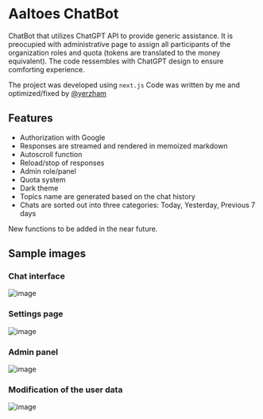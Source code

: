 # Aaltoes ChatBot
ChatBot that utilizes ChatGPT API to provide generic assistance. 
It is preocupied with administrative page to assign all participants of the organization roles and quota (tokens are translated to the money equivalent).
The code ressembles with ChatGPT design to ensure comforting experience.

The project was developed using `next.js`
Code was written by me and optimized/fixed by [@yerzham](https://github.com/yerzham)

## Features
- Authorization with Google
- Responses are streamed and rendered in memoized markdown
- Autoscroll function
- Reload/stop of responses
- Admin role/panel
- Quota system
- Dark theme
- Topics name are generated based on the chat history
- Chats are sorted out into three categories: Today, Yesterday, Previous 7 days

New functions to be added in the near future.

## Sample images
###  Chat interface
![image](https://github.com/user-attachments/assets/964f4fc4-ac6c-47d3-abd5-d798f0d651fc)
### Settings page
![image](https://github.com/user-attachments/assets/017c4705-d264-41ed-b12b-dd0b35ae5c2f)
### Admin panel
![image](https://github.com/user-attachments/assets/d29c2046-4be1-469e-8b6f-aab16aa0ce69)
### Modification of the user data
![image](https://github.com/user-attachments/assets/7a8214ed-634b-40b8-a08a-eef499ddd534)
